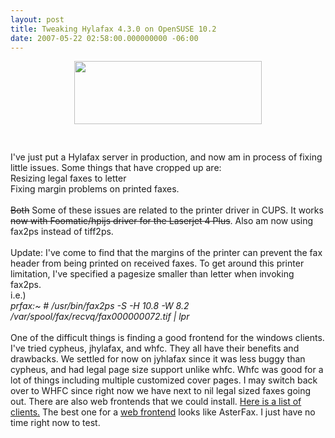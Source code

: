 ```yaml
---
layout: post
title: Tweaking Hylafax 4.3.0 on OpenSUSE 10.2
date: 2007-05-22 02:58:00.000000000 -06:00
---
```

<a onblur="try {parent.deselectBloggerImageGracefully();} catch(e) {}" href="/images/old/300px-Frog_fax.png"><img style="margin: 0px auto 10px; display: block; text-align: center; cursor: pointer; width: 300px; height: 101px;" src="/images/old/300px-Frog_fax.png" alt="" border="0" /></a><br /><br />I've just put a Hylafax server in production, and now am in process of fixing little issues.  Some things that have cropped up are:<br />Resizing legal faxes to letter<br />Fixing margin problems on printed faxes.<br /><br /><s>Both</s> Some of these issues are related to the printer driver in CUPS.  It works <s>now with Foomatic/hpijs driver for the Laserjet 4 Plus</s>.  Also am now using fax2ps instead of tiff2ps.<br /><br />Update:  I've come to find that the margins of the printer can prevent the fax header from being printed on received faxes.  To get around this printer limitation, I've specified a pagesize smaller than letter when invoking fax2ps.<br />i.e.)<br /><span style="font-style: italic;">prfax:~ # /usr/bin/fax2ps -S -H 10.8 -W 8.2 /var/spool/fax/recvq/fax000000072.tif | lpr<br /><span style="font-style: italic;"></span></span><br />One of the difficult things is finding a good frontend for the windows clients.  I've tried cypheus, jhylafax, and whfc.  They all have their benefits and drawbacks.  We settled for now on jyhlafax since it was less buggy than cypheus, and had legal page size support unlike whfc.  Whfc was good for a lot of things including multiple customized cover pages.  I may switch back over to WHFC since right now we have next to nil legal sized faxes going out.  There are also web frontends that we could install.  <a href="http://www.hylafax.org/content/Desktop_Client_Software">Here is a list of clients.</a>  The best one for a <a href="http://www.hylafax.org/content/Web_Based_Faxing">web frontend</a> looks like AsterFax.  I just have no time right now to test.
